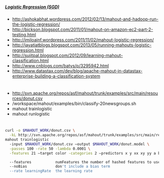 ##### [Logistic Regression (SGD)](https://cwiki.apache.org/confluence/display/MAHOUT/Logistic+Regression)

* http://ashokabhat.wordpress.com/2012/02/13/mahout-and-hadoop-run-the-logistic-regression/
* http://bickson.blogspot.com/2011/01/mahout-on-amazon-ec2-part-2-testing.html
* http://imiloainf.wordpress.com/2011/11/02/mahout-logistic-regression/
* http://jayatiatblogs.blogspot.com/2013/05/running-mahouts-logistic-regression.html
* http://sujitpal.blogspot.com/2012/09/learning-mahout-classification.html
* http://www.cnblogs.com/batys/p/3295942.html
* http://www.datastax.com/dev/blog/apache-mahout-in-datastax-enterprise-building-a-classification-system

#
* http://svn.apache.org/repos/asf/mahout/trunk/examples/src/main/resources/donut.csv
* /workspace/mahout/examples/bin/classify-20newsgroups.sh
* mahout trainlogistic
* mahout runlogistic

#

```bash
curl -o $MAHOUT_WORK/donut.csv \
  -kL http://svn.apache.org/repos/asf/mahout/trunk/examples/src/main/resources/donut.csv
mahout trainlogistic
  -input $MAHOUT_WORK/donut.csv –output $MAHOUT_WORK/donut.model \
  -passes 100 -rate 50 -lambda 0.0001 \
  -features 21 –target color -categories 2 –predictors x y xx xy yy a b c –types n n
```

```bash
  --features           numFeatures the number of hashed features to use
  --noBias             don't include a bias term
  --rate learningRate  the learning rate
```
